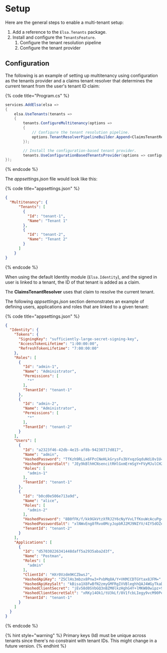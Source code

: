 # Setup

Here are the general steps to enable a multi-tenant setup:

1. Add a reference to the `Elsa.Tenants` package.
2. Install and configure the `TenantsFeature`.
   1. Configure the tenant resolution pipeline
   2. Configure the tenant provider

## Configuration

The following is an example of setting up multitenancy using configuration as the tenants provider and a claims tenant resolver that determines the current tenant from the user's tenant ID claim:

{% code title="Program.cs" %}
```csharp
services.AddElsa(elsa =>
{
    elsa.UseTenants(tenants =>
    {
        tenants.ConfigureMultitenancy(options =>
        {
            // Configure the tenant resolution pipeline.
            options.TenantResolverPipelineBuilder.Append<ClaimsTenantResolver>();
        });

        // Install the configuration-based tenant provider.
        tenants.UseConfigurationBasedTenantsProvider(options => configuration.GetSection("Multitenancy").Bind(options));
});
```
{% endcode %}

The _appsettings.json_ file would look like this:

{% code title="appsettings.json" %}
```json
{
  "Multitenancy": {
      "Tenants": [
        {
          "Id": "tenant-1",
          "Name": "Tenant 1"
        },
        {
          "Id": "tenant-2",
          "Name": "Tenant 2"
        }
      ]
    }
}
```
{% endcode %}

When using the default Identity module (`Elsa.Identity`), and the signed in user is linked to a tenant, the ID of that tenant is added as a claim.

The **ClaimsTenantResolver** uses that claim to resolve the current tenant.

The following _appsettings.json_ section demonstrates an example of defining users, applications and roles that are linked to a given tenant:

{% code title="appsettings.json" %}
```json
{
  "Identity": {
    "Tokens": {
      "SigningKey": "sufficiently-large-secret-signing-key",
      "AccessTokenLifetime": "1:00:00:00",
      "RefreshTokenLifetime": "7:00:00:00"
    },
    "Roles": [
      {
        "Id": "admin-1",
        "Name": "Administrator",
        "Permissions": [
          "*"
        ],
        "TenantId": "tenant-1"
      },
      {
        "Id": "admin-2",
        "Name": "Administrator",
        "Permissions": [
          "*"
        ],
        "TenantId": "tenant-2"
      }
    ],
    "Users": [
      {
        "Id": "a2323f46-42db-4e15-af8b-94238717d817",
        "Name": "admin",
        "HashedPassword": "TfKzh9RLix6FPcCNeHLkGrysFu3bYxqzGqduNdi8v1U=",
        "HashedPasswordSalt": "JEy9kBlhHCNsencitRHlGxmErmSgY+FVyMJulCH27Ds=",
        "Roles": [
          "admin-1"
        ],
        "TenantId": "tenant-1"
      },
      {
        "Id": "b0cd0e506e713a9d",
        "Name": "alice",
        "Roles": [
          "admin-2"
        ],
        "HashedPassword": "8B0fFK/f/kk9GkVtzXfRJ2Y6cNyYVvLTfKouWcAcuPg=",
        "HashedPasswordSalt": "xlNWvEng8fRvo0McyJopbRJ2MJ9NIYV/4IY5dOZeiiw=",
        "TenantId": "tenant-2"
      }
    ],
    "Applications": [
      {
        "Id": "d57030226341448daff5a2935aba2d3f",
        "Name": "Postman",
        "Roles": [
          "admin"
        ],
        "ClientId": "HXr0Vzdm9KCZbwsJ",
        "HashedApiKey": "Z5ClHs3mbzx8Pnw3+PxbMq8A/Y+VKMCCDTGYtax8JFM=",
        "HashedApiKeySalt": "kBisa1X8FwBfN2zmyGMFRgIVVBleghhQAJ4WGyTkaD0=",
        "HashedClientSecret": "jEv58d0SVbGQ3nBZM0lkzHghG4Y+lMKW80wipz+9vHk=",
        "HashedClientSecretSalt": "xRKy14Ok1/tU3kLf/8V1fcbLIegy9vcM90Peu2tzohU=",
        "TenantId": "tenant-1"
      }
    ]
  }
}
```
{% endcode %}

{% hint style="warning" %}
Primary keys (Id) must be unique across tenants since there's no constraint with tenant IDs. This might change in a future version.
{% endhint %}

